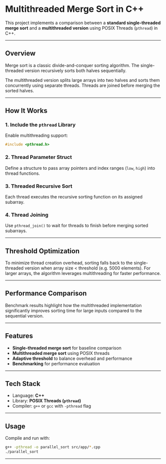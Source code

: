 # Multithreaded Merge Sort in C++

This project implements a comparison between a **standard single-threaded merge sort** and a **multithreaded version** using POSIX Threads (`pthread`) in C++.

---

## Overview

Merge sort is a classic divide-and-conquer sorting algorithm. The single-threaded version recursively sorts both halves sequentially.

The multithreaded version splits large arrays into two halves and sorts them concurrently using separate threads. Threads are joined before merging the sorted halves.

---

## How It Works

### 1. Include the `pthread` Library  
Enable multithreading support:
```cpp
#include <pthread.h>
```

### 2. Thread Parameter Struct  
Define a structure to pass array pointers and index ranges (`low`, `high`) into thread functions.

### 3. Threaded Recursive Sort  
Each thread executes the recursive sorting function on its assigned subarray.

### 4. Thread Joining  
Use `pthread_join()` to wait for threads to finish before merging sorted subarrays.

---

## Threshold Optimization

To minimize thread creation overhead, sorting falls back to the single-threaded version when array size < threshold (e.g. 5000 elements). For larger arrays, the algorithm leverages multithreading for faster performance.

---

## Performance Comparison

Benchmark results highlight how the multithreaded implementation significantly improves sorting time for large inputs compared to the sequential version.

---

## Features

- **Single-threaded merge sort** for baseline comparison  
- **Multithreaded merge sort** using POSIX threads  
- **Adaptive threshold** to balance overhead and performance  
- **Benchmarking** for performance evaluation

---

## Tech Stack

- Language: **C++**  
- Library: **POSIX Threads (`pthread`)**  
- Compiler: `g++` or `gcc` with `-pthread` flag

---

## Usage

Compile and run with:
```bash
g++ -pthread -o parallel_sort src/app/*.cpp
./parallel_sort
```

---

